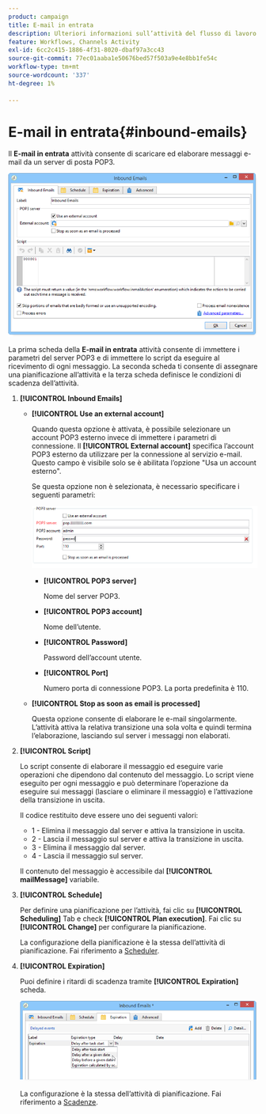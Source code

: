 ```yaml
---
product: campaign
title: E-mail in entrata
description: Ulteriori informazioni sull’attività del flusso di lavoro Inbound Email
feature: Workflows, Channels Activity
exl-id: 6cc2c415-1886-4f31-8020-dbaf97a3cc43
source-git-commit: 77ec01aaba1e50676bed57f503a9e4e8bb1fe54c
workflow-type: tm+mt
source-wordcount: '337'
ht-degree: 1%

---
```


# E-mail in entrata{#inbound-emails}



Il **E-mail in entrata** attività consente di scaricare ed elaborare messaggi e-mail da un server di posta POP3.

![](assets/email_rec_edit_1.png)

La prima scheda della **E-mail in entrata** attività consente di immettere i parametri del server POP3 e di immettere lo script da eseguire al ricevimento di ogni messaggio. La seconda scheda ti consente di assegnare una pianificazione all’attività e la terza scheda definisce le condizioni di scadenza dell’attività.

1. **[!UICONTROL Inbound Emails]**

   * **[!UICONTROL Use an external account]**

     Quando questa opzione è attivata, è possibile selezionare un account POP3 esterno invece di immettere i parametri di connessione. Il **[!UICONTROL External account]** specifica l’account POP3 esterno da utilizzare per la connessione al servizio e-mail. Questo campo è visibile solo se è abilitata l’opzione &quot;Usa un account esterno&quot;.

     Se questa opzione non è selezionata, è necessario specificare i seguenti parametri:

     ![](assets/email_rec_edit_1b.png)

      * **[!UICONTROL POP3 server]**

        Nome del server POP3.

      * **[!UICONTROL POP3 account]**

        Nome dell’utente.

      * **[!UICONTROL Password]**

        Password dell’account utente.

      * **[!UICONTROL Port]**

        Numero porta di connessione POP3. La porta predefinita è 110.

   * **[!UICONTROL Stop as soon as email is processed]**

     Questa opzione consente di elaborare le e-mail singolarmente. L’attività attiva la relativa transizione una sola volta e quindi termina l’elaborazione, lasciando sul server i messaggi non elaborati.

1. **[!UICONTROL Script]**

   Lo script consente di elaborare il messaggio ed eseguire varie operazioni che dipendono dal contenuto del messaggio. Lo script viene eseguito per ogni messaggio e può determinare l’operazione da eseguire sui messaggi (lasciare o eliminare il messaggio) e l’attivazione della transizione in uscita.

   Il codice restituito deve essere uno dei seguenti valori:

   * 1 - Elimina il messaggio dal server e attiva la transizione in uscita.
   * 2 - Lascia il messaggio sul server e attiva la transizione in uscita.
   * 3 - Elimina il messaggio dal server.
   * 4 - Lascia il messaggio sul server.

   Il contenuto del messaggio è accessibile dal **[!UICONTROL mailMessage]** variabile.

1. **[!UICONTROL Schedule]**

   Per definire una pianificazione per l’attività, fai clic su **[!UICONTROL Scheduling]** Tab e check **[!UICONTROL Plan execution]**. Fai clic su **[!UICONTROL Change]** per configurare la pianificazione.

   La configurazione della pianificazione è la stessa dell’attività di pianificazione. Fai riferimento a [Scheduler](scheduler.md).

1. **[!UICONTROL Expiration]**

   Puoi definire i ritardi di scadenza tramite **[!UICONTROL Expiration]** scheda.

   ![](assets/email_rec_edit_3.png)

   La configurazione è la stessa dell’attività di pianificazione. Fai riferimento a [Scadenze](define-approvals.md).
